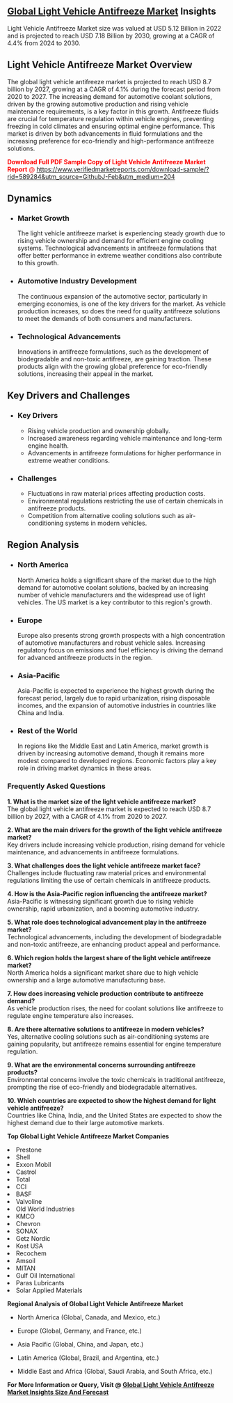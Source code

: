 <h2><a href="https://www.verifiedmarketreports.com/download-sample/?rid=589284&amp;utm_source=GithubJ&amp;utm_medium=204" target="_blank">Global Light Vehicle Antifreeze Market</a> Insights</h2><p>Light Vehicle Antifreeze Market size was valued at USD 5.12 Billion in 2022 and is projected to reach USD 7.18 Billion by 2030, growing at a CAGR of 4.4% from 2024 to 2030.</p><p> <h2>Light Vehicle Antifreeze Market Overview</h2> <p>The global light vehicle antifreeze market is projected to reach USD 8.7 billion by 2027, growing at a CAGR of 4.1% during the forecast period from 2020 to 2027. The increasing demand for automotive coolant solutions, driven by the growing automotive production and rising vehicle maintenance requirements, is a key factor in this growth. Antifreeze fluids are crucial for temperature regulation within vehicle engines, preventing freezing in cold climates and ensuring optimal engine performance. This market is driven by both advancements in fluid formulations and the increasing preference for eco-friendly and high-performance antifreeze solutions.</p> <p><p><span class=""><span style="color: #ff0000;"><strong>Download Full PDF Sample Copy of Light Vehicle Antifreeze Market Report</strong> @ </span><a href="https://www.verifiedmarketreports.com/download-sample/?rid=589284&amp;utm_source=GithubJ-Feb&amp;utm_medium=204" target="_blank">https://www.verifiedmarketreports.com/download-sample/?rid=589284&amp;utm_source=GithubJ-Feb&amp;utm_medium=204</a></span></p></p> <h2>Dynamics</h2> <ul> <li><h3>Market Growth</h3> The light vehicle antifreeze market is experiencing steady growth due to rising vehicle ownership and demand for efficient engine cooling systems. Technological advancements in antifreeze formulations that offer better performance in extreme weather conditions also contribute to this growth.</li> <li><h3>Automotive Industry Development</h3> The continuous expansion of the automotive sector, particularly in emerging economies, is one of the key drivers for the market. As vehicle production increases, so does the need for quality antifreeze solutions to meet the demands of both consumers and manufacturers.</li> <li><h3>Technological Advancements</h3> Innovations in antifreeze formulations, such as the development of biodegradable and non-toxic antifreeze, are gaining traction. These products align with the growing global preference for eco-friendly solutions, increasing their appeal in the market.</li> </ul> <h2>Key Drivers and Challenges</h2> <ul> <li><h3>Key Drivers</h3> <ul> <li>Rising vehicle production and ownership globally.</li> <li>Increased awareness regarding vehicle maintenance and long-term engine health.</li> <li>Advancements in antifreeze formulations for higher performance in extreme weather conditions.</li> </ul> </li> <li><h3>Challenges</h3> <ul> <li>Fluctuations in raw material prices affecting production costs.</li> <li>Environmental regulations restricting the use of certain chemicals in antifreeze products.</li> <li>Competition from alternative cooling solutions such as air-conditioning systems in modern vehicles.</li> </ul> </li> </ul> <h2>Region Analysis</h2> <ul> <li><h3>North America</h3> North America holds a significant share of the market due to the high demand for automotive coolant solutions, backed by an increasing number of vehicle manufacturers and the widespread use of light vehicles. The US market is a key contributor to this region's growth.</li> <li><h3>Europe</h3> Europe also presents strong growth prospects with a high concentration of automotive manufacturers and robust vehicle sales. Increasing regulatory focus on emissions and fuel efficiency is driving the demand for advanced antifreeze products in the region.</li> <li><h3>Asia-Pacific</h3> Asia-Pacific is expected to experience the highest growth during the forecast period, largely due to rapid urbanization, rising disposable incomes, and the expansion of automotive industries in countries like China and India.</li> <li><h3>Rest of the World</h3> In regions like the Middle East and Latin America, market growth is driven by increasing automotive demand, though it remains more modest compared to developed regions. Economic factors play a key role in driving market dynamics in these areas.</li> </ul> <h3>Frequently Asked Questions</h3> <p><strong>1. What is the market size of the light vehicle antifreeze market?</strong><br>The global light vehicle antifreeze market is expected to reach USD 8.7 billion by 2027, with a CAGR of 4.1% from 2020 to 2027.</p> <p><strong>2. What are the main drivers for the growth of the light vehicle antifreeze market?</strong><br>Key drivers include increasing vehicle production, rising demand for vehicle maintenance, and advancements in antifreeze formulations.</p> <p><strong>3. What challenges does the light vehicle antifreeze market face?</strong><br>Challenges include fluctuating raw material prices and environmental regulations limiting the use of certain chemicals in antifreeze products.</p> <p><strong>4. How is the Asia-Pacific region influencing the antifreeze market?</strong><br>Asia-Pacific is witnessing significant growth due to rising vehicle ownership, rapid urbanization, and a booming automotive industry.</p> <p><strong>5. What role does technological advancement play in the antifreeze market?</strong><br>Technological advancements, including the development of biodegradable and non-toxic antifreeze, are enhancing product appeal and performance.</p> <p><strong>6. Which region holds the largest share of the light vehicle antifreeze market?</strong><br>North America holds a significant market share due to high vehicle ownership and a large automotive manufacturing base.</p> <p><strong>7. How does increasing vehicle production contribute to antifreeze demand?</strong><br>As vehicle production rises, the need for coolant solutions like antifreeze to regulate engine temperature also increases.</p> <p><strong>8. Are there alternative solutions to antifreeze in modern vehicles?</strong><br>Yes, alternative cooling solutions such as air-conditioning systems are gaining popularity, but antifreeze remains essential for engine temperature regulation.</p> <p><strong>9. What are the environmental concerns surrounding antifreeze products?</strong><br>Environmental concerns involve the toxic chemicals in traditional antifreeze, prompting the rise of eco-friendly and biodegradable alternatives.</p> <p><strong>10. Which countries are expected to show the highest demand for light vehicle antifreeze?</strong><br>Countries like China, India, and the United States are expected to show the highest demand due to their large automotive markets.</p> </p><p><strong>Top Global Light Vehicle Antifreeze Market Companies</strong></p><div data-test-id=""><p><li>Prestone</li><li> Shell</li><li> Exxon Mobil</li><li> Castrol</li><li> Total</li><li> CCI</li><li> BASF</li><li> Valvoline</li><li> Old World Industries</li><li> KMCO</li><li> Chevron</li><li> SONAX</li><li> Getz Nordic</li><li> Kost USA</li><li> Recochem</li><li> Amsoil</li><li> MITAN</li><li> Gulf Oil International</li><li> Paras Lubricants</li><li> Solar Applied Materials</li></p><div><strong>Regional Analysis of&nbsp;Global Light Vehicle Antifreeze Market</strong></div><ul><li dir="ltr"><p dir="ltr">North America&nbsp;(Global, Canada, and Mexico, etc.)</p></li><li dir="ltr"><p dir="ltr">Europe (Global, Germany, and France, etc.)</p></li><li dir="ltr"><p dir="ltr">Asia Pacific&nbsp;(Global, China, and Japan, etc.)</p></li><li dir="ltr"><p dir="ltr">Latin America&nbsp;(Global, Brazil, and Argentina, etc.)</p></li><li dir="ltr">Middle East and Africa&nbsp;(Global, Saudi Arabia, and South Africa, etc.)</li></ul><p><strong>For More Information or Query, Visit @&nbsp;</strong><strong><a href="https://www.verifiedmarketreports.com/product/light-vehicle-antifreeze-market/?utm_source=GithubJ&amp;utm_medium=204" target="_blank">Global Light Vehicle Antifreeze Market Insights Size And Forecast</a></strong></p></div>
